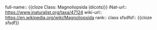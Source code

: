 full-name:: {{cloze Class: Magnoliopsida (dicots)}}
iNat-url:: https://www.inaturalist.org/taxa/47124
wiki-url:: https://en.wikipedia.org/wiki/Magnoliopsida
rank:: class
sfsdfsf:: {{cloze sfsdf}}
